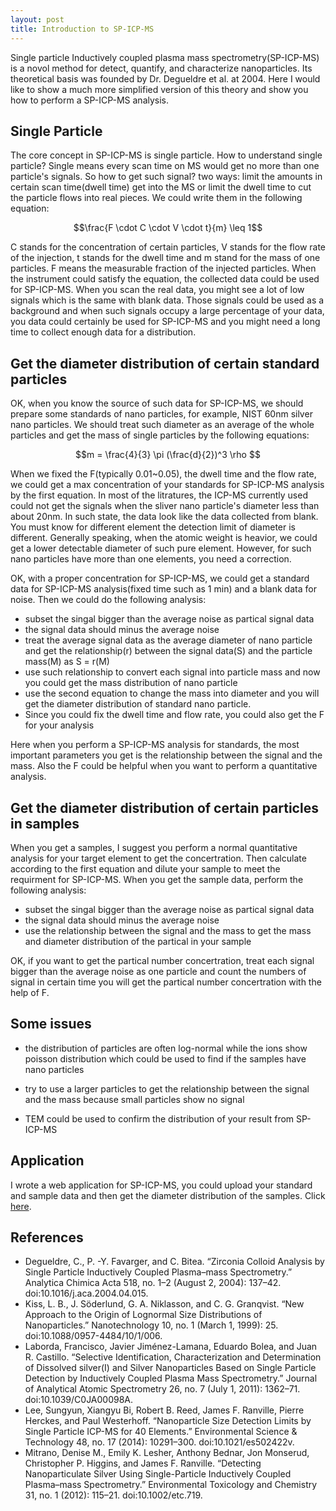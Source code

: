 ```yaml
---
layout: post
title: Introduction to SP-ICP-MS
---
```


Single particle Inductively coupled plasma mass spectrometry(SP-ICP-MS) is a novol method for detect, quantify, and characterize nanoparticles. Its theoretical basis was founded by Dr. Degueldre et al. at 2004. Here I would like to show a much more simplified version of this theory and show you how to perform a SP-ICP-MS analysis.

## Single Particle

The core concept in SP-ICP-MS is single particle. How to understand single particle? Single means every scan time on MS would get no more than one particle's signals. So how to get such signal? two ways: limit the amounts in certain scan time(dwell time) get into the MS or limit the dwell time to cut the particle flows into real pieces. We could write them in the following equation:

$$\frac{F \cdot C \cdot V \cdot t}{m} \leq 1$$

C stands for the concentration of certain particles, V stands for the flow rate of the injection, t stands for the dwell time and m stand for the mass of one particles. F means the measurable fraction of the injected particles. When the instrument could satisfy the equation, the collected data could be used for SP-ICP-MS. When you scan the real data, you might see a lot of low signals which is the same with blank data. Those signals could be used as a background and when such signals occupy a large percentage of your data, you data could certainly be used for SP-ICP-MS and you might need a long time to collect enough data for a distribution. 

## Get the diameter distribution of certain standard particles

OK, when you know the source of such data for SP-ICP-MS, we should prepare some standards of nano particles, for example, NIST 60nm silver nano particles. We should treat such diameter as an average of the whole particles and get the mass of single particles by the following equations:

$$m = \frac{4}{3} \pi (\frac{d}{2})^3 \rho $$

When we fixed the F(typically 0.01~0.05), the dwell time and the flow rate, we could get a max concentration of your standards for SP-ICP-MS analysis by the first equation. In most of the litratures, the ICP-MS currently used could not get the signals when the sliver nano particle's diameter less than about 20nm. In such state, the data look like the data collected from blank. You must know for different element the detection limit of diameter is different. Generally speaking, when the atomic weight is heavior, we could get a lower detectable diameter of such pure element. However, for such nano particles have more than one elements, you need a correction.

OK, with a proper concentration for SP-ICP-MS, we could get a standard data for SP-ICP-MS analysis(fixed time such as 1 min) and a blank data for noise. Then we could do the following analysis:

- subset the singal bigger than the average noise as partical signal data
- the signal data should minus the average noise
- treat the average signal data as the average diameter of nano particle and get the relationship(r) between the signal data(S) and the particle mass(M) as S = r(M)
- use such relationship to convert each signal into particle mass and now you could get the mass distribution of nano particle
- use the second equation to change the mass into diameter and you will get the diameter distribution of standard nano particle.
- Since you could fix the dwell time and flow rate, you could also get the F for your analysis

Here when you perform a SP-ICP-MS analysis for standards, the most important parameters you get is the relationship between the signal and the mass. Also the F could be helpful when you want to perform a quantitative analysis.

## Get the diameter distribution of certain particles in samples

When you get a samples, I suggest you perform a normal quantitative analysis for your target element to get the concertration. Then calculate according to the first equation and dilute your sample to meet the requirment for SP-ICP-MS. When you get the sample data, perform the following analysis:

- subset the singal bigger than the average noise as partical signal data
- the signal data should minus the average noise
- use the relationship between the signal and the mass to get the mass and diameter distribution of the partical in your sample

OK, if you want to get the partical number concertration, treat each signal bigger than the average noise as one particle and count the numbers of signal in certain time you will get the partical number concertration with the help of F.

## Some issues

- the distribution of particles are often log-normal while the ions show poisson distribution which could be used to find if the samples have nano particles

- try to use a larger particles to get the relationship between the signal and the mass because small particles show no signal

- TEM could be used to confirm the distribution of your result from SP-ICP-MS

## Application

I wrote a web application for SP-ICP-MS, you could upload your standard and sample data and then get the diameter distribution of the samples. Click [here](https://yufree.shinyapps.io/spicpms/demo.Rmd).

## References

- Degueldre, C., P. -Y. Favarger, and C. Bitea. “Zirconia Colloid Analysis by Single Particle Inductively Coupled Plasma–mass Spectrometry.” Analytica Chimica Acta 518, no. 1–2 (August 2, 2004): 137–42. doi:10.1016/j.aca.2004.04.015.
- Kiss, L. B., J. Söderlund, G. A. Niklasson, and C. G. Granqvist. “New Approach to the Origin of Lognormal Size Distributions of Nanoparticles.” Nanotechnology 10, no. 1 (March 1, 1999): 25. doi:10.1088/0957-4484/10/1/006.
- Laborda, Francisco, Javier Jiménez-Lamana, Eduardo Bolea, and Juan R. Castillo. “Selective Identification, Characterization and Determination of Dissolved silver(I) and Silver Nanoparticles Based on Single Particle Detection by Inductively Coupled Plasma Mass Spectrometry.” Journal of Analytical Atomic Spectrometry 26, no. 7 (July 1, 2011): 1362–71. doi:10.1039/C0JA00098A.
- Lee, Sungyun, Xiangyu Bi, Robert B. Reed, James F. Ranville, Pierre Herckes, and Paul Westerhoff. “Nanoparticle Size Detection Limits by Single Particle ICP-MS for 40 Elements.” Environmental Science & Technology 48, no. 17 (2014): 10291–300. doi:10.1021/es502422v.
- Mitrano, Denise M., Emily K. Lesher, Anthony Bednar, Jon Monserud, Christopher P. Higgins, and James F. Ranville. “Detecting Nanoparticulate Silver Using Single-Particle Inductively Coupled Plasma–mass Spectrometry.” Environmental Toxicology and Chemistry 31, no. 1 (2012): 115–21. doi:10.1002/etc.719.


